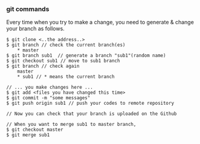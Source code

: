 ### git commands
Every time when you try to make a change, you need to generate & change your branch as follows.
```shell
$ git clone <..the address..>
$ git branch // check the current branch(es)
	* master
$ git branch sub1  // generate a branch "sub1"(random name)
$ git checkout sub1 // move to sub1 branch
$ git branch // check again
	master
	* sub1 // * means the current branch

// ... you make changes here ...
$ git add <files you have changed this time>
$ git commit -m "some messages"
$ git push origin sub1 // push your codes to remote repository

// Now you can check that your branch is uploaded on the Github

// When you want to merge sub1 to master branch,
$ git checkout master
$ git merge sub1

```

